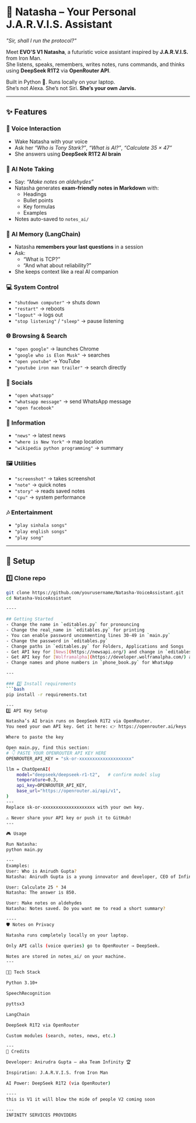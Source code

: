 # 🤖 Natasha – Your Personal J.A.R.V.I.S. Assistant

*"Sir, shall I run the protocol?"*  

Meet **EVO'S V1 Natasha**, a futuristic voice assistant inspired by **J.A.R.V.I.S.** from Iron Man.  
She listens, speaks, remembers, writes notes, runs commands, and thinks using **DeepSeek R1T2** via **OpenRouter API**.  

Built in Python 🐍. Runs locally on your laptop.  
She’s not Alexa. She’s not Siri. **She’s your own Jarvis.**

---

## ✨ Features

### 🎤 Voice Interaction
- Wake Natasha with your voice  
- Ask her *“Who is Tony Stark?”*, *“What is AI?”*, *“Calculate 35 × 47”*  
- She answers using **DeepSeek R1T2 AI brain**  

### 📝 AI Note Taking
- Say: *“Make notes on aldehydes”*  
- Natasha generates **exam-friendly notes in Markdown** with:
  - Headings
  - Bullet points
  - Key formulas
  - Examples
- Notes auto-saved to `notes_ai/`

### 🧠 AI Memory (LangChain)
- Natasha **remembers your last questions** in a session  
- Ask:  
  - “What is TCP?”  
  - “And what about reliability?”  
- She keeps context like a real AI companion

### 💻 System Control
- `"shutdown computer"` → shuts down  
- `"restart"` → reboots  
- `"logout"` → logs out  
- `"stop listening"` / `"sleep"` → pause listening  

### 🌐 Browsing & Search
- `"open google"` → launches Chrome  
- `"google who is Elon Musk"` → searches  
- `"open youtube"` → YouTube  
- `"youtube iron man trailer"` → search directly  

### 📲 Socials
- `"open whatsapp"`  
- `"whatsapp message"` → send WhatsApp message  
- `"open facebook"`  

### 📰 Information
- `"news"` → latest news  
- `"where is New York"` → map location  
- `"wikipedia python programming"` → summary  

### 🖼️ Utilities
- `"screenshot"` → takes screenshot  
- `"note"` → quick notes  
- `"story"` → reads saved notes  
- `"cpu"` → system performance  

### 🎶 Entertainment
- `"play sinhala songs"`  
- `"play english songs"`  
- `"play song"`  

---

## 🚀 Setup

### 1️⃣ Clone repo
```bash
git clone https://github.com/yourusername/Natasha-VoiceAssistant.git
cd Natasha-VoiceAssistant

----

## Getting Started
- Change the name in `editables.py` for pronouncing 
- Change the real_name in `editables.py` for printing
- You can enable password uncommenting lines 30-49 in `main.py`
- Change the password in `editables.py`
- Change paths in `editables.py` for Folders, Applications and Songs
- Get API key for [News](https://newsapi.org/) and change in `editables.py`
- Get API key for [Wolframalpha](https://developer.wolframalpha.com/) and change in `editables.py`
- Change names and phone numbers in `phone_book.py` for WhatsApp

---

### 2️⃣ Install requirements
```bash
pip install -r requirements.txt

---
3️⃣ API Key Setup

Natasha’s AI brain runs on DeepSeek R1T2 via OpenRouter.
You need your own API key. Get it here: 👉 https://openrouter.ai/keys

Where to paste the key

Open main.py, find this section:
# 👇 PASTE YOUR OPENROUTER API KEY HERE
OPENROUTER_API_KEY = "sk-or-xxxxxxxxxxxxxxxxxxxx"

llm = ChatOpenAI(
    model="deepseek/deepseek-r1-t2",   # confirm model slug
    temperature=0.3,
    api_key=OPENROUTER_API_KEY,
    base_url="https://openrouter.ai/api/v1",
)
---
Replace sk-or-xxxxxxxxxxxxxxxxxxxx with your own key.

⚠️ Never share your API key or push it to GitHub!
---

🎮 Usage

Run Natasha:
python main.py

---
Examples:
User: Who is Anirudh Gupta?
Natasha: Anirudh Gupta is a young innovator and developer, CEO of Infinity Services Providers.

User: Calculate 25 * 34
Natasha: The answer is 850.

User: Make notes on aldehydes
Natasha: Notes saved. Do you want me to read a short summary?

----
🛡️ Notes on Privacy

Natasha runs completely locally on your laptop.

Only API calls (voice queries) go to OpenRouter → DeepSeek.

Notes are stored in notes_ai/ on your machine.
---

🧑‍💻 Tech Stack

Python 3.10+

SpeechRecognition

pyttsx3

LangChain

DeepSeek R1T2 via OpenRouter

Custom modules (search, notes, news, etc.)

---
🦾 Credits

Developer: Anirudra Gupta – aka Team Infinity 🏆

Inspiration: J.A.R.V.I.S. from Iron Man

AI Power: DeepSeek R1T2 (via OpenRouter)

----
this is V1 it will blow the mide of people V2 coming soon 

---
INFINITY SERVICES PROVIDERS 
